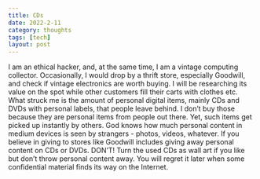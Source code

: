 ```yaml
---
title: CDs 
date: 2022-2-11
category: thoughts 
tags: [tech]
layout: post
---
```


I am an ethical hacker, and, at the same time, I am a vintage computing collector. Occasionally, I would drop by a thrift store, especially Goodwill, and check if vintage electronics are worth buying. I will be researching its value on the spot while other customers fill their carts with clothes etc. What struck me is the amount of personal digital items, mainly CDs and DVDs with personal labels, that people leave behind. I don’t buy those because they are personal items from people out there. Yet, such items get picked up instantly by others. God knows how much personal content in medium devices is seen by strangers - photos, videos, whatever. If you believe in giving to stores like Goodwill includes giving away personal content on CDs or DVDs. DON’T! Turn the used CDs as wall art if you like but don’t throw personal content away. You will regret it later when some confidential material finds its way on the Internet. 